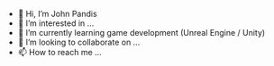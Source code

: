 - 👋 Hi, I’m John Pandis
- 👀 I’m interested in ...
- 🌱 I’m currently learning game development (Unreal Engine / Unity)
- 💞️ I’m looking to collaborate on ...
- 📫 How to reach me ...

<!---
CocaCopa/CocaCopa is a ✨ special ✨ repository because its `README.md` (this file) appears on your GitHub profile.
You can click the Preview link to take a look at your changes.

- 👋 Hi, I’m John Pandis
- 👀 I’m interested in ...
- 🌱 I’m currently learning game development (Unreal Engine / Unity)
- 📖 My demo games 
- 💞️ I’m looking to collaborate on ...
- 
- 📫 Contact info
- Instagram: https://www.instagram.com/john.pandis/
- E-mail: ioanpand@outlook.com
--->
